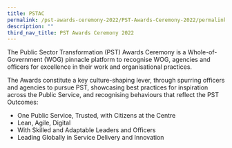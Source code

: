 ```yaml
---
title: PSTAC
permalink: /pst-awards-ceremony-2022/PST-Awards-Ceremony-2022/permalink
description: ""
third_nav_title: PST Awards Ceremony 2022
---
```

The Public Sector Transformation (PST) Awards Ceremony is a Whole-of-Government (WOG) pinnacle platform to recognise WOG, agencies and officers for excellence in their work and organisational practices. 

The Awards constitute a key culture-shaping lever, through spurring officers and agencies to pursue PST, showcasing best practices for inspiration across the Public Service, and recognising behaviours that reflect the PST Outcomes:

* One Public Service, Trusted, with Citizens at the Centre
* Lean, Agile, Digital
* With Skilled and Adaptable Leaders and Officers
* Leading Globally in Service Delivery and Innovation
